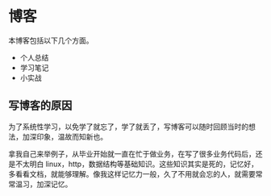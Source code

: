 # 博客

本博客包括以下几个方面。

- 个人总结
- 学习笔记
- 小实战

## 写博客的原因

为了系统性学习，以免学了就忘了，学了就丢了，写博客可以随时回顾当时的想法，加深印象，温故而知新也。

拿我自己来举例子，从毕业开始就一直在忙于做业务，在写了很多业务代码后，还是不太明白 linux，http，数据结构等基础知识。这些知识其实是死的，记忆好，多看看文档，就能够理解。像我这样记忆力一般，久了不用就会忘的人，就需要常常温习，加深记忆。

